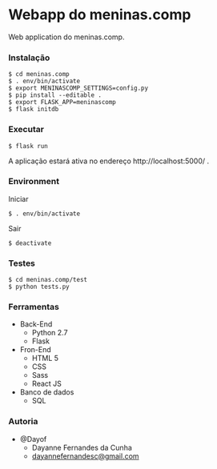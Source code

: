 Webapp do meninas.comp
=============

Web application do meninas.comp.

### Instalação
```
$ cd meninas.comp
$ . env/bin/activate
$ export MENINASCOMP_SETTINGS=config.py
$ pip install --editable .
$ export FLASK_APP=meninascomp
$ flask initdb
```

### Executar
```
$ flask run
```
A aplicação estará ativa no endereço http://localhost:5000/ .

### Environment

Iniciar
```
$ . env/bin/activate
```

Sair
```
$ deactivate
```

### Testes
```
$ cd meninas.comp/test
$ python tests.py
```

### Ferramentas
- Back-End
	- Python 2.7
	- Flask
- Fron-End
	- HTML 5
	- CSS
	- Sass
	- React JS
- Banco de dados
	- SQL

### Autoria
- @Dayof
	- Dayanne Fernandes da Cunha
	- dayannefernandesc@gmail.com
